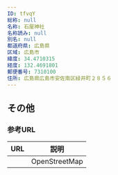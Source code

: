 ```yaml
---
ID: tfvqY
総称: null
名称: 石屋神社
名称読み: null
別名: null
都道府県: 広島県
区域: 広島市
緯度: 34.4710315
経度: 132.4691801
郵便番号: 7310100
住所: 広島県広島市安佐南区緑井町２８５６
---
```


## その他

### 参考URL

| URL | 説明          |
| --- | ------------- |
|     | OpenStreetMap |
